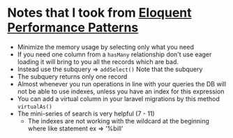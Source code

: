 # Notes that I took from [Eloquent Performance Patterns](https://eloquent-course.reinink.ca/)


- Minimize the memory usage by selecting only what you need
- If you need one column from a `hasMany` relationship don't use eager loading it will bring to you all the records which are bad.
- Instead use the subquery => `addSelect()` Note that the subquery
- The subquery returns only one record
- Almost whenever you run operations in line with your queries the DB will not be able to use indexes, unless you have an index for this expression
- You can add a virtual column in your laravel migrations by this method `virtualAs()`
- The mini-series of search is very helpful (7 - 11)
    - The indexes are not working with the wildcard at the beginning where like statement ex => ‘%bill’




